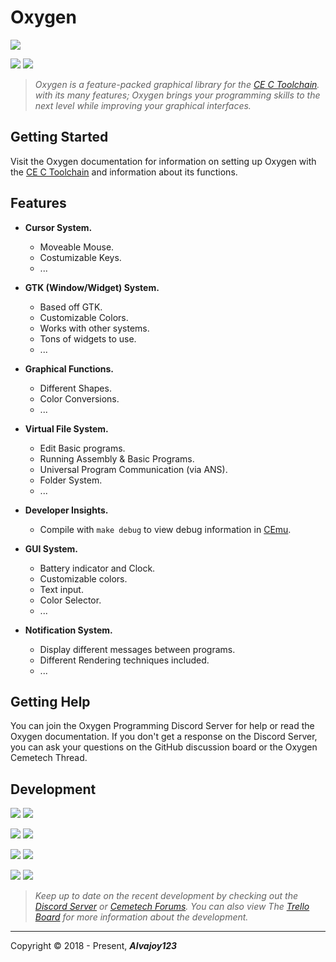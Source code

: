 # Oxygen
![](https://i.imgur.com/yFg0fCF.gif)

![](https://img.shields.io/github/release/Overload02/Oxygen) ![](https://img.shields.io/github/issues/Overload02/Oxygen)

> *Oxygen is a feature-packed graphical library for the [CE C Toolchain](https://github.com/CE-Programming/toolchain). with its many features; Oxygen brings your programming skills to the next level while improving your graphical interfaces.*

## Getting Started
Visit the Oxygen documentation for information on setting up Oxygen with the [CE C Toolchain](https://github.com/CE-Programming/toolchain) and information about its functions.

## Features
- **Cursor System.**
  - Moveable Mouse.
  - Costumizable Keys.
  - ...


- **GTK (Window/Widget) System.**
  - Based off GTK.
  - Customizable Colors.
  - Works with other systems.
  - Tons of widgets to use.
  - ...


- **Graphical Functions.**
  - Different Shapes.
  - Color Conversions.
  - ...


- **Virtual File System.**
  - Edit Basic programs. 
  - Running Assembly & Basic Programs.
  - Universal Program Communication (via ANS).
  - Folder System.
  - ...

- **Developer Insights.**
  - Compile with `make debug` to view debug information in [CEmu](https://ce-programming.github.io/CEmu/download).  

- **GUI System.**
  - Battery indicator and Clock.
  - Customizable colors.
  - Text input.
  - Color Selector.
  - ...

- **Notification System.**
  - Display different messages between programs.
  - Different Rendering techniques included.  
  - ...

## Getting Help
You can join the Oxygen Programming Discord Server for help or read the Oxygen documentation.
If you don't get a response on the Discord Server, you can ask your questions on the GitHub discussion board or the Oxygen Cemetech Thread.

## Development
![](https://i.imgur.com/sqW6fB6.gif) ![](https://i.imgur.com/S8cIqgH.gif)

![](https://i.imgur.com/wXRc4y9.png) ![](https://i.imgur.com/PAfJaHR.png) 

![](https://i.imgur.com/P3u2YA0.png) ![](https://i.imgur.com/30x3nNO.png)

![](https://i.imgur.com/bLaxWpE.png) ![](https://i.imgur.com/Mkf7S94.png)


> *Keep up to date on the recent development by checking out the [Discord Server](https://discord.gg/xyUZgnD4UJ "New Discord Server") or [Cemetech Forums](https://www.cemetech.net/forum/viewtopic.php?t=15070 "Cemetech Forums"). You can also view The [Trello Board](https://trello.com/b/eYALDr4Q/xenon-development-c "Trello Board") for more information about the development.*



------------


 Copyright &copy; 2018 - Present, ***Alvajoy123***

